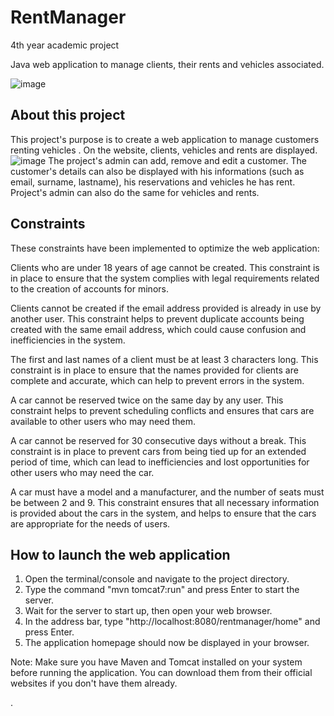 # RentManager

4th year academic project

Java web application to manage clients, their rents and vehicles associated.

![image](https://user-images.githubusercontent.com/123560349/233851707-e81aa34d-4a90-434d-83db-75cbd9a712e2.png)

## About this project 

This project's purpose is to create a web application to manage customers renting vehicles . On the website, clients, vehicles and rents are displayed. 
![image](https://user-images.githubusercontent.com/123560349/233852004-a8e7fd9e-5c25-4e02-9cf4-7f838370fabd.png)
The project's admin can add, remove and edit a customer. The customer's details can also be displayed with his informations (such as email, surname, lastname), his reservations and vehicles he has rent.
Project's admin can also do the same for vehicles and rents.

## Constraints
These constraints have been implemented to optimize the web application:

Clients who are under 18 years of age cannot be created. This constraint is in place to ensure that the system complies with legal requirements related to the creation of accounts for minors.

Clients cannot be created if the email address provided is already in use by another user. This constraint helps to prevent duplicate accounts being created with the same email address, which could cause confusion and inefficiencies in the system.

The first and last names of a client must be at least 3 characters long. This constraint is in place to ensure that the names provided for clients are complete and accurate, which can help to prevent errors in the system.

A car cannot be reserved twice on the same day by any user. This constraint helps to prevent scheduling conflicts and ensures that cars are available to other users who may need them.

A car cannot be reserved for 30 consecutive days without a break. This constraint is in place to prevent cars from being tied up for an extended period of time, which can lead to inefficiencies and lost opportunities for other users who may need the car.

A car must have a model and a manufacturer, and the number of seats must be between 2 and 9. This constraint ensures that all necessary information is provided about the cars in the system, and helps to ensure that the cars are appropriate for the needs of users.


## How to launch the web application

1. Open the terminal/console and navigate to the project directory.
2. Type the command "mvn tomcat7:run" and press Enter to start the server.
3. Wait for the server to start up, then open your web browser.
4. In the address bar, type "http://localhost:8080/rentmanager/home" and press Enter.
5. The application homepage should now be displayed in your browser.

Note: Make sure you have Maven and Tomcat installed on your system before running the application. You can download them from their official websites if you don't have them already.




.


